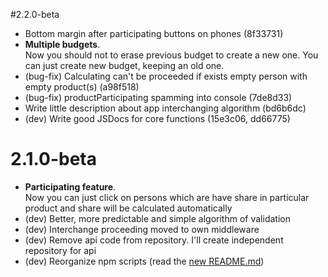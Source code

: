 #2.2.0-beta
* Bottom margin after participating buttons on phones (8f33731)
* **Multiple budgets**.<br/>
  Now you should not to erase previous budget to create a new one. You can just
  create new budget, keeping an old one. 
* (bug-fix) Calculating can't be proceeded if exists empty person with empty product(s) (a98f518)
* (bug-fix) productParticipating spamming into console (7de8d33)
* Write little description about app interchanging algorithm (bd6b6dc)
* (dev) Write good JSDocs for core functions (15e3c06, dd66775)

# 2.1.0-beta
* **Participating feature**.<br/> 
  Now you can just click on persons which are have share in particular product and 
  share will be calculated automatically
* (dev) Better, more predictable and simple algorithm of validation
* (dev) Interchange proceeding moved to own middleware
* (dev) Remove api code from repository. I'll create independent repository for api
* (dev) Reorganize npm scripts (read the [new README.md](https://github.com/wailorman/budget-shary/blob/110682e45078b4af56d58e06b7d83fa7dc832cad/README.md))